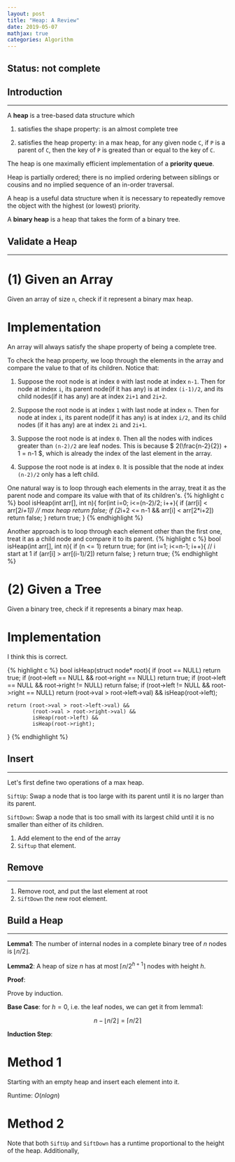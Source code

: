 ```yaml
---
layout: post
title: "Heap: A Review"
date: 2019-05-07
mathjax: true
categories: Algorithm
---
```

## Status: not complete
## Introduction
------
A **heap** is a tree-based data structure which
1. satisfies the shape property: is an almost complete tree 

2. satisfies the heap property: in a max heap, for any given node ``C``, if ``P`` is a parent of ``C``, then the key of ``P`` is greated than or equal to the key of ``C``.

The heap is one maximally efficient implementation of a **priority queue**.

Heap is partially ordered; there is no implied ordering between siblings or cousins and no implied sequence of an in-order traversal. 

A heap is a useful data structure when it is necessary to repeatedly remove the object with the highest (or lowest) priority.

A **binary heap** is a heap that takes the form of a binary tree.

## Validate a Heap
------
# (1) Given an Array
Given an array of size ``n``, check if it represent a binary max heap.

# Implementation
An array will always satisfy the shape property of being a complete tree.

To check the heap property, we loop through the elements in the array and compare the value to that of its children. Notice that:

1. Suppose the root node is at index ``0`` with last node at index ``n-1``. Then for node at index ``i``, its parent node(if it has any) is at index ``(i-1)/2``, and its child nodes(if it has any) are at index ``2i+1`` and ``2i+2``.

2. Suppose the root node is at index ``1`` with last node at index ``n``. Then for node at index ``i``, its parent node(if it has any) is at index ``i/2``, and its child nodes (if it has any) are at index ``2i`` and ``2i+1``. 

3. Suppose the root node is at index ``0``. Then all the nodes with indices greater than ``(n-2)/2`` are leaf nodes. This is because $ 2(\frac{n-2}{2}) + 1 = n-1 $, which is already the index of the last element in the array.

4. Suppose the root node is at index ``0``. It is possible that the node at index ``(n-2)/2`` only has a left child.

One natural way is to loop through each elements in the array, treat it as the parent node and compare its value with that of its children's. 
{% highlight c %}
bool isHeap(int arr[], int n){
    for(int i=0; i<=(n-2)/2; i++){
        if (arr[i] < arr[2*i+1])    // max heap
            return false;
        if (2*i+2 <= n-1 && arr[i] < arr[2*i+2])
            return false;
    }
    return true;
}
{% endhighlight %}

Another approach is to loop through each element other than the first one, treat it as a child node and compare it to its parent. 
{% highlight c %}
bool isHeap(int arr[], int n){
    if (n <= 1)
        return true;
    for (int i=1; i<=n-1; i++){     // i start at 1
        if (arr[i] > arr[(i-1)/2])
            return false;
    }
    return true;
{% endhighlight %}

# (2) Given a Tree
Given a binary tree, check if it represents a binary max heap.

# Implementation
I think this is correct. 

{% highlight c %}
bool isHeap(struct node* root){
    if (root == NULL)
        return true;
    if (root->left == NULL && root->right == NULL)
        return true;
    if (root->left == NULL && root->right != NULL)
        return false;
    if (root->left != NULL && root->right == NULL)
        return (root->val > root->left->val) &&
                isHeap(root->left);

    return (root->val > root->left->val) &&
            (root->val > root->right->val) &&
            isHeap(root->left) &&
            isHeap(root->right);
}
{% endhighlight %}

## Insert
------ 
Let's first define two operations of a max heap.

``SiftUp``:  Swap a node that is too large with its parent until it is no larger than its parent.

``SiftDown``: Swap a node that is too small with its largest child until it is no smaller than either of its children. 

1. Add element to the end of the array
2. ``Siftup`` that element.

## Remove 
------
1. Remove root, and put the last element at root
2. ``SiftDown`` the new root element.

## Build a Heap
------

**Lemma1**: The number of internal nodes in a complete binary tree of $n$ nodes is $\lfloor n/2 \rfloor$.

**Lemma2**: A heap of size $n$ has at most $\lceil n/2^{h+1} \rceil$ nodes with height $h$.

**Proof**: 

Prove by induction.

**Base Case**: for $h=0$, i.e. the leaf nodes, we can get it from lemma1: 

$$ n - \lfloor n/2 \rfloor = \lceil n/2 \rceil $$

**Induction Step**: 





# Method 1
Starting with an empty heap and insert each element into it. 

Runtime: $O(nlogn)$
# Method 2
Note that both ``SiftUp`` and ``SiftDown`` has a runtime proportional to the height of the heap. Additionally, 


